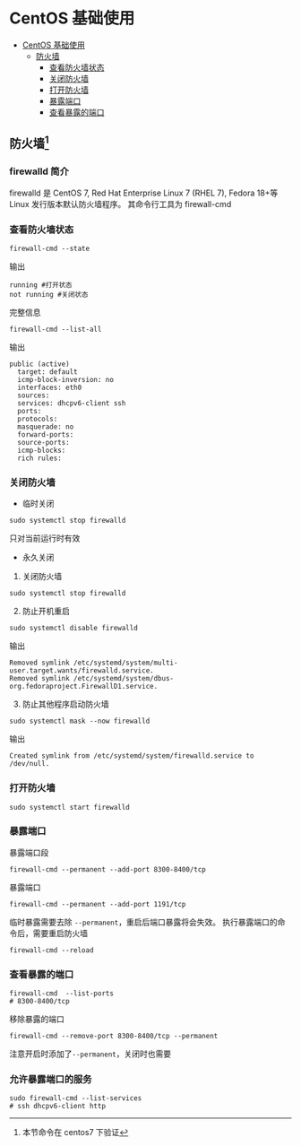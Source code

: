 # CentOS 基础使用

<!-- @import "[TOC]" {cmd="toc" depthFrom=1 depthTo=6 orderedList=false} -->

<!-- code_chunk_output -->

- [CentOS 基础使用](#centos-基础使用)
  - [防火墙](#防火墙1)
    - [查看防火墙状态](#查看防火墙状态)
    - [关闭防火墙](#关闭防火墙)
    - [打开防火墙](#打开防火墙)
    - [暴露端口](#暴露端口)
    - [查看暴露的端口](#查看暴露的端口)

<!-- /code_chunk_output -->

## 防火墙[^1]

### firewalld 简介

firewalld 是 CentOS 7, Red Hat Enterprise Linux 7 (RHEL 7), Fedora 18+等 Linux 发行版本默认防火墙程序。
其命令行工具为 firewall-cmd

### 查看防火墙状态

```shell
firewall-cmd --state
```

输出

```shell
running #打开状态
not running #关闭状态
```

完整信息

```shell
firewall-cmd --list-all
```

输出

```shell
public (active)
  target: default
  icmp-block-inversion: no
  interfaces: eth0
  sources:
  services: dhcpv6-client ssh
  ports:
  protocols:
  masquerade: no
  forward-ports:
  source-ports:
  icmp-blocks:
  rich rules:

```

### 关闭防火墙

- 临时关闭

```shell
sudo systemctl stop firewalld
```

只对当前运行时有效

- 永久关闭

1. 关闭防火墙

```shell
sudo systemctl stop firewalld
```

2. 防止开机重启

```shell
sudo systemctl disable firewalld
```

输出

```shell
Removed symlink /etc/systemd/system/multi-user.target.wants/firewalld.service.
Removed symlink /etc/systemd/system/dbus-org.fedoraproject.FirewallD1.service.

```

3. 防止其他程序启动防火墙

```shell
sudo systemctl mask --now firewalld
```

输出

```shell
Created symlink from /etc/systemd/system/firewalld.service to /dev/null.
```

### 打开防火墙

```shell
sudo systemctl start firewalld
```

### 暴露端口

暴露端口段

```shell
firewall-cmd --permanent --add-port 8300-8400/tcp
```

暴露端口

```shell
firewall-cmd --permanent --add-port 1191/tcp
```

临时暴露需要去除 `--permanent`，重启后端口暴露将会失效。
执行暴露端口的命令后，需要重启防火墙

```shell
firewall-cmd --reload
```

### 查看暴露的端口

```shell
firewall-cmd  --list-ports
# 8300-8400/tcp
```

移除暴露的端口

```shell
firewall-cmd --remove-port 8300-8400/tcp --permanent
```

注意开启时添加了`--permanent`，关闭时也需要

### 允许暴露端口的服务

```shell
sudo firewall-cmd --list-services
# ssh dhcpv6-client http
```

[^1]: 本节命令在 centos7 下验证
